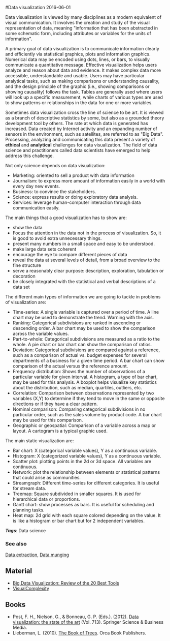 
#Data visualization
2016-06-01

Data visualization is viewed by many disciplines as a modern equivalent of visual communication. It involves the creation and study of the visual representation of data, meaning "information that has been abstracted in some schematic form, including attributes or variables for the units of information".

A primary goal of data visualization is to communicate information clearly and efficiently via statistical graphics, plots and information graphics. Numerical data may be encoded using dots, lines, or bars, to visually communicate a quantitative message. Effective visualization helps users analyze and reason about data and evidence. It makes complex data more accessible, understandable and usable. Users may have particular analytical tasks, such as making comparisons or understanding causality, and the design principle of the graphic (i.e., showing comparisons or showing causality) follows the task. Tables are generally used where users will look up a specific measurement, while charts of various types are used to show patterns or relationships in the data for one or more variables.

Sometimes data visualization cross the line of science to be art. It is viewed as a branch of descriptive statistics by some, but also as a grounded theory development tool by others. The rate at which data is generated has increased. Data created by Internet activity and an expanding number of sensors in the environment, such as satellites, are referred to as "Big Data". Processing, analyzing and communicating this data present a variety of **ethical** and **analytical** challenges for data visualization. The field of data science and practitioners called data scientists have emerged to help address this challenge.

Not only science depends on data visualization:
* Marketing: oriented to sell a product with data information
* Journalism: to express more amount of information easily in a world with every day new events.
* Business: to convince the stakeholders. 
* Science: express results or doing exploratory data analysis.
* Services: leverage human-computer interaction through data communication easily.

The main things that a good visualization has to show are:
* show the data
* Focus the attention in the data not in the process of visualization. So, it is good to avoid extra unnecessary things.
* present many numbers in a small space and easy to be understood.
* make large data sets coherent
* encourage the eye to compare different pieces of data
* reveal the data at several levels of detail, from a broad overview to the fine structure
* serve a reasonably clear purpose: description, exploration, tabulation or decoration
* be closely integrated with the statistical and verbal descriptions of a data set

The different main types of information we are going to tackle in problems of visualization are:
* Time-series: A single variable is captured over a period of time. A line chart may be used to demonstrate the trend. Warning with the axis.
* Ranking: Categorical subdivisions are ranked in ascending or descending order. A bar chart may be used to show the comparison across the variable values.
* Part-to-whole: Categorical subdivisions are measured as a ratio to the whole. A pie chart or bar chart can show the comparison of ratios.
* Deviation: Categorical subdivisions are compared against a reference, such as a comparison of actual vs. budget expenses for several departments of a business for a given time period. A bar chart can show comparison of the actual versus the reference amount.
* Frequency distribution: Shows the number of observations of a particular variable for given interval. A histogram, a type of bar chart, may be used for this analysis. A boxplot helps visualize key statistics about the distribution, such as median, quartiles, outliers, etc.
* Correlation: Comparison between observations represented by two variables (X,Y) to determine if they tend to move in the same or opposite directions or if they have a clear pattern.
* Nominal comparison: Comparing categorical subdivisions in no particular order, such as the sales volume by product code. A bar chart may be used for this comparison.
* Geographic or geospatial: Comparison of a variable across a map or layout. A cartogram is a typical graphic used.

The main static visualization are:
* Bar chart: X (categorical variable values), Y as a continuous variable.
* Histogram: X (categorized variable values), Y as a continuous variable.
* Scatter plot: plotting points in the 2d or 3d space. All variables are continuous.
* Network: plot the relationship between elements or statistical patterns that could arise as communities.
* Streamgraph: Different time-series for different categories. It is useful for stream data.
* Treemap: Square subdivided in smaller squares. It is used for hierarchical data or proportions.
* Gantt chart: show processes as bars. It is useful for scheduling and planning tasks.
* Heat map: 2d grid with each square colored depending on the value. It is like a histogram or bar chart but for 2 independent variables.

***Tags***: Data science

### See also
[Data extraction](/data_extraction), [Data munging](/data_munging)
## Material
* [Big Data Visualization: Review of the 20 Best Tools](http://inspire.blufra.me/big-data-visualization-review-of-the-20-best-tools/)
* [VisualComplexity](http://visualcomplexity.com/)

## Books
* Post, F. H., Nielson, G., & Bonneau, G. P. (Eds.). (2012). [Data visualization: the state of the art](https://www.goodreads.com/book/show/3347251-data-visualization) (Vol. 713). Springer Science & Business Media.
* Lieberman, L. (2010). [The Book of Trees](https://www.goodreads.com/book/show/18269572-the-book-of-trees). Orca Book Publishers.


